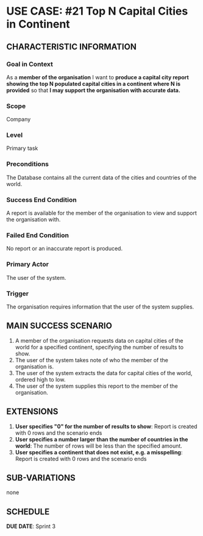 # USE CASE: #21 Top N Capital Cities in Continent

## CHARACTERISTIC INFORMATION

### Goal in Context

As a **member of the organisation** I want to **produce a capital city report showing the top N populated
capital cities in a continent
where N is provided** so that **I may support the organisation with accurate data.**


### Scope

Company

### Level

Primary task

### Preconditions

The Database contains all the current data of the cities and countries of the world.

### Success End Condition

A report is available for the member of the organisation to view and support the organisation with.

### Failed End Condition

No report or an inaccurate report is produced.

### Primary Actor

The user of the system.

### Trigger

The organisation requires information that the user of the system supplies.

## MAIN SUCCESS SCENARIO

1. A member of the organisation requests data on capital cities of the world for a specified continent, specifying the 
   number of
   results to show.
2. The user of the system takes note of who the member of the organisation is.
3. The user of the system extracts the data for capital cities of the world, ordered high to low.
4. The user of the system supplies this report to the member of the organisation.

## EXTENSIONS

1. **User specifies "0" for the number of results to show**: Report is created with 0 rows and the scenario ends
2. **User specifies a number larger than the number of countries in the world**: The number of rows will be less
   than the specified amount.
3. **User specifies a continent that does not exist, e.g.  a misspelling**: Report is created with 0 rows and the scenario ends

## SUB-VARIATIONS

none

## SCHEDULE

**DUE DATE**: Sprint 3